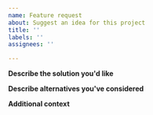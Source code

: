 ```yaml
---
name: Feature request
about: Suggest an idea for this project
title: ''
labels: ''
assignees: ''

---
```


**Describe the solution you'd like**
<!-- A clear and concise description of what you want to happen. -->

**Describe alternatives you've considered**
<!-- clear and concise description of any alternative solutions or features you've considered. -->

**Additional context**
<!-- Add any other context or screenshots about the feature request here. -->
